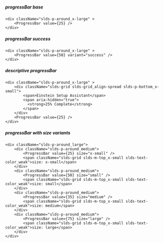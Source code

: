 ##### progressBar base

    <div className="slds-p-around_x-large" >
        <ProgressBar value={25} />
    </div>


##### progressBar success

    <div className="slds-p-around_x-large" >
        <ProgressBar value={50} variant="success" />
    </div>


##### descriptive progressBar

    <div className="slds-p-around_x-large" >
        <div className="slds-grid slds-grid_align-spread slds-p-bottom_x-small">
            <span>Einstein Setup Assistant</span>
            <span aria-hidden="true">
              <strong>25% Complete</strong>
            </span>
        </div>
        <ProgressBar value={25} />
    </div>


##### progressBar with size variants

    <div className="slds-p-around_large">
        <div className="slds-p-around_medium">
            <ProgressBar value={25} size="x-small" />
            <span className="slds-grid slds-m-top_x-small slds-text-color_weak">size: x-small</span>
        </div>
        <div className="slds-p-around_medium">
            <ProgressBar value={50} size="small" />
            <span className="slds-grid slds-m-top_x-small slds-text-color_weak">size: small</span>
        </div>
        <div className="slds-p-around_medium">
            <ProgressBar value={35} size="medium" />
            <span className="slds-grid slds-m-top_x-small slds-text-color_weak">size: medium</span>
        </div>
        <div className="slds-p-around_medium">
            <ProgressBar value={75} size="large" />
            <span className="slds-grid slds-m-top_x-small slds-text-color_weak">size: large</span>
        </div>
    </div>
